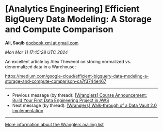 


[Analytics Engineering] Efficient BigQuery Data Modeling: A Storage and Compute Comparison
==========================================================================================


**Ali, Saqib**
[docbook.xml at gmail.com](mailto:wranglers%40analyticsengineering.net?Subject=Re%3A%20%5BWranglers%5D%20Efficient%20BigQuery%20Data%20Modeling%3A%20A%20Storage%20and%20Compute%0A%20Comparison&In-Reply-To=%3CCABDm0O_d0KjCVaSEWtWGEVpNUJvke56rYhHMBqGn%3DGi__zGxaQ%40mail.gmail.com%3E "[Wranglers] Efficient BigQuery Data Modeling: A Storage and Compute Comparison")   

*Mon Mar 11 17:45:28 UTC 2024*  

An excellent article by Alex Thevenot on storing normalized vs.
denormalized data in a Warehouse:

<https://medium.com/google-cloud/efficient-bigquery-data-modeling-a-storage-and-compute-comparison-ca7f3744e467>
  
  




---


* Previous message (by thread): [[Wranglers] Course Announcement: Build Your First Data Engineering Project in AWS](000011.html)
* Next message (by thread): [[Wranglers] Walk-through of a Data Vault 2.0 Implementation](000013.html)




---


[More information about the Wranglers
mailing list](https://analyticsengineering.net/mailman/listinfo/wranglers)  




